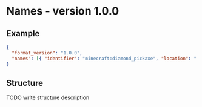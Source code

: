# Names - version 1.0.0

## Example

```json
{
  "format_version": "1.0.0",
  "names": [{ "identifier": "minecraft:diamond_pickaxe", "location": "./world/behavior_packs/BP/functions/example.mcfunction" }]
}
```

## Structure

TODO write structure description
